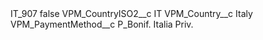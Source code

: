 <?xml version="1.0" encoding="UTF-8"?>
<CustomMetadata xmlns="http://soap.sforce.com/2006/04/metadata" xmlns:xsi="http://www.w3.org/2001/XMLSchema-instance" xmlns:xsd="http://www.w3.org/2001/XMLSchema">
    <label>IT_907</label>
    <protected>false</protected>
    <values>
        <field>VPM_CountryISO2__c</field>
        <value xsi:type="xsd:string">IT</value>
    </values>
    <values>
        <field>VPM_Country__c</field>
        <value xsi:type="xsd:string">Italy</value>
    </values>
    <values>
        <field>VPM_PaymentMethod__c</field>
        <value xsi:type="xsd:string">P_Bonif. Italia Priv.</value>
    </values>
</CustomMetadata>
